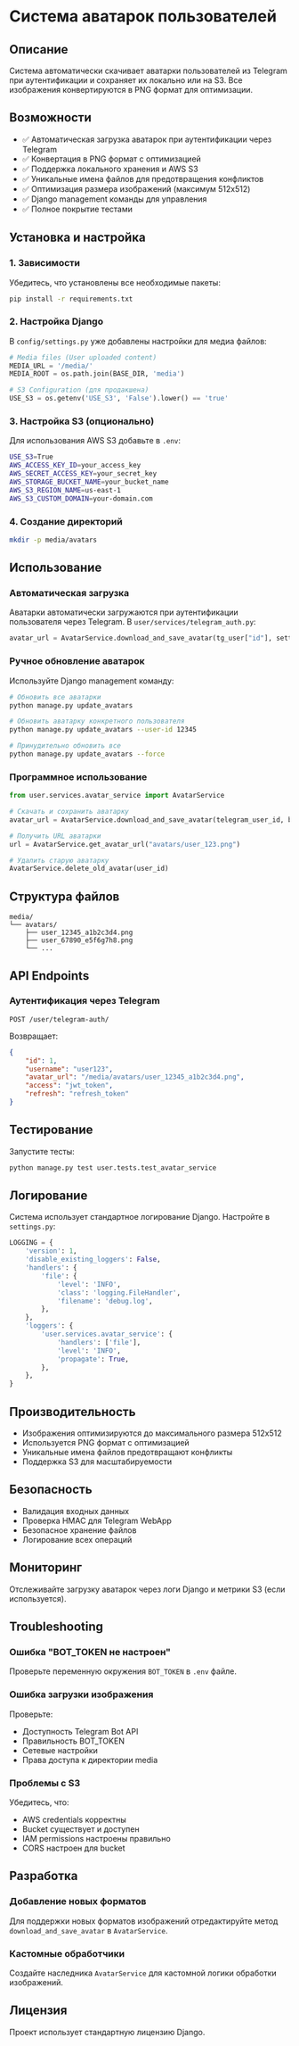 # Система аватарок пользователей

## Описание

Система автоматически скачивает аватарки пользователей из Telegram при аутентификации и сохраняет их локально или на S3. Все изображения конвертируются в PNG формат для оптимизации.

## Возможности

- ✅ Автоматическая загрузка аватарок при аутентификации через Telegram
- ✅ Конвертация в PNG формат с оптимизацией
- ✅ Поддержка локального хранения и AWS S3
- ✅ Уникальные имена файлов для предотвращения конфликтов
- ✅ Оптимизация размера изображений (максимум 512x512)
- ✅ Django management команды для управления
- ✅ Полное покрытие тестами

## Установка и настройка

### 1. Зависимости

Убедитесь, что установлены все необходимые пакеты:

```bash
pip install -r requirements.txt
```

### 2. Настройка Django

В `config/settings.py` уже добавлены настройки для медиа файлов:

```python
# Media files (User uploaded content)
MEDIA_URL = '/media/'
MEDIA_ROOT = os.path.join(BASE_DIR, 'media')

# S3 Configuration (для продакшена)
USE_S3 = os.getenv('USE_S3', 'False').lower() == 'true'
```

### 3. Настройка S3 (опционально)

Для использования AWS S3 добавьте в `.env`:

```bash
USE_S3=True
AWS_ACCESS_KEY_ID=your_access_key
AWS_SECRET_ACCESS_KEY=your_secret_key
AWS_STORAGE_BUCKET_NAME=your_bucket_name
AWS_S3_REGION_NAME=us-east-1
AWS_S3_CUSTOM_DOMAIN=your-domain.com
```

### 4. Создание директорий

```bash
mkdir -p media/avatars
```

## Использование

### Автоматическая загрузка

Аватарки автоматически загружаются при аутентификации пользователя через Telegram. В `user/services/telegram_auth.py`:

```python
avatar_url = AvatarService.download_and_save_avatar(tg_user["id"], settings.BOT_TOKEN)
```

### Ручное обновление аватарок

Используйте Django management команду:

```bash
# Обновить все аватарки
python manage.py update_avatars

# Обновить аватарку конкретного пользователя
python manage.py update_avatars --user-id 12345

# Принудительно обновить все
python manage.py update_avatars --force
```

### Программное использование

```python
from user.services.avatar_service import AvatarService

# Скачать и сохранить аватарку
avatar_url = AvatarService.download_and_save_avatar(telegram_user_id, bot_token)

# Получить URL аватарки
url = AvatarService.get_avatar_url("avatars/user_123.png")

# Удалить старую аватарку
AvatarService.delete_old_avatar(user_id)
```

## Структура файлов

```
media/
└── avatars/
    ├── user_12345_a1b2c3d4.png
    ├── user_67890_e5f6g7h8.png
    └── ...
```

## API Endpoints

### Аутентификация через Telegram

```
POST /user/telegram-auth/
```

Возвращает:
```json
{
    "id": 1,
    "username": "user123",
    "avatar_url": "/media/avatars/user_12345_a1b2c3d4.png",
    "access": "jwt_token",
    "refresh": "refresh_token"
}
```

## Тестирование

Запустите тесты:

```bash
python manage.py test user.tests.test_avatar_service
```

## Логирование

Система использует стандартное логирование Django. Настройте в `settings.py`:

```python
LOGGING = {
    'version': 1,
    'disable_existing_loggers': False,
    'handlers': {
        'file': {
            'level': 'INFO',
            'class': 'logging.FileHandler',
            'filename': 'debug.log',
        },
    },
    'loggers': {
        'user.services.avatar_service': {
            'handlers': ['file'],
            'level': 'INFO',
            'propagate': True,
        },
    },
}
```

## Производительность

- Изображения оптимизируются до максимального размера 512x512
- Используется PNG формат с оптимизацией
- Уникальные имена файлов предотвращают конфликты
- Поддержка S3 для масштабируемости

## Безопасность

- Валидация входных данных
- Проверка HMAC для Telegram WebApp
- Безопасное хранение файлов
- Логирование всех операций

## Мониторинг

Отслеживайте загрузку аватарок через логи Django и метрики S3 (если используется).

## Troubleshooting

### Ошибка "BOT_TOKEN не настроен"

Проверьте переменную окружения `BOT_TOKEN` в `.env` файле.

### Ошибка загрузки изображения

Проверьте:
- Доступность Telegram Bot API
- Правильность BOT_TOKEN
- Сетевые настройки
- Права доступа к директории media

### Проблемы с S3

Убедитесь, что:
- AWS credentials корректны
- Bucket существует и доступен
- IAM permissions настроены правильно
- CORS настроен для bucket

## Разработка

### Добавление новых форматов

Для поддержки новых форматов изображений отредактируйте метод `download_and_save_avatar` в `AvatarService`.

### Кастомные обработчики

Создайте наследника `AvatarService` для кастомной логики обработки изображений.

## Лицензия

Проект использует стандартную лицензию Django.
